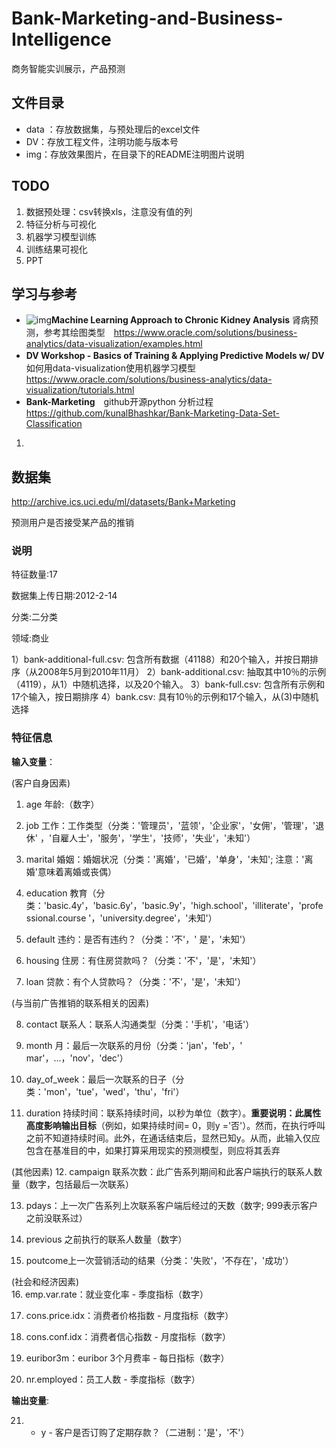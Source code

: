 # Bank-Marketing-and-Business-Intelligence
商务智能实训展示，产品预测

## 文件目录

* data ：存放数据集，与预处理后的excel文件
* DV：存放工程文件，注明功能与版本号
* img：存放效果图片，在目录下的README注明图片说明

## TODO

1. 数据预处理：csv转换xls，注意没有值的列
2. 特征分析与可视化
3. 机器学习模型训练
4. 训练结果可视化
5. PPT

## 学习与参考

* ![img](https://www.oracle.com/webfolder/s/analytic-store/i/sample.png)**Machine Learning Approach to Chronic Kidney Analysis** 肾病预测，参考其绘图类型　<https://www.oracle.com/solutions/business-analytics/data-visualization/examples.html>
* **DV Workshop - Basics of Training & Applying Predictive Models w/ DV**　如何用data-visualization使用机器学习模型　<https://www.oracle.com/solutions/business-analytics/data-visualization/tutorials.html>
* **Bank-Marketing**　github开源python 分析过程 <https://github.com/kunalBhashkar/Bank-Marketing-Data-Set-Classification>

1. 

## 数据集

http://archive.ics.uci.edu/ml/datasets/Bank+Marketing

预测用户是否接受某产品的推销

### 说明

特征数量:17

数据集上传日期:2012-2-14

分类:二分类

领域:商业

1）bank-additional-full.csv: 包含所有数据（41188）和20个输入，并按日期排序（从2008年5月到2010年11月） 
2）bank-additional.csv: 抽取其中10％的示例（4119），从1）中随机选择，以及20个输入。
3）bank-full.csv: 包含所有示例和17个输入，按日期排序
4）bank.csv: 具有10％的示例和17个输入，从(3)中随机选择

### 特征信息

**输入变量**：

(客户自身因素)

1. age 年龄:（数字）


2. job 工作：工作类型（分类：'管理员'，'蓝领'，'企业家'，'女佣'，'管理'，'退休' ，'自雇人士'，'服务'，'学生'，'技师'，'失业'，'未知'）


3. marital 婚姻：婚姻状况（分类：'离婚'，'已婚'，'单身'，'未知'; 注意：'离婚'意味着离婚或丧偶）


4. education 教育（分类：'basic.4y'，'basic.6y'，'basic.9y'，'high.school'，'illiterate'，'professional.course '，'university.degree'，'未知'）


5. default 违约：是否有违约？（分类：'不'，' 
   是'，'未知'） 
   
   
6. housing  住房：有住房贷款吗？（分类：'不'，'是'，'未知'）


7. loan 贷款：有个人贷款吗？（分类：'不'，'是'，'未知'）

(与当前广告推销的联系相关的因素)

8. contact 联系人：联系人沟通类型（分类：'手机'，'电话'）


9. month 月：最后一次联系的月份（分类：'jan'，'feb'，' mar'，...，'nov'，'dec'）


10. day_of_week：最后一次联系的日子（分类：'mon'，'tue'，'wed'，'thu'，'fri'）


11. duration 持续时间：联系持续时间，以秒为单位（数字）。**重要说明：此属性高度影响输出目标**（例如，如果持续时间= 0，则y ='否'）。然而，在执行呼叫之前不知道持续时间。此外，在通话结束后，显然已知y。从而，此输入仅应包含在基准目的中，如果打算采用现实的预测模型，则应将其丢弃

(其他因素)
12. campaign 联系次数：此广告系列期间和此客户端执行的联系人数量（数字，包括最后一次联系）


13. pdays：上一次广告系列上次联系客户端后经过的天数（数字; 999表示客户之前没联系过）


14. previous 之前执行的联系人数量（数字）


15. poutcome上一次营销活动的结果（分类：'失败'，'不存在'，'成功'）

(社会和经济因素)  
16. emp.var.rate：就业变化率 - 季度指标（数字）


17. cons.price.idx：消费者价格指数 - 月度指标（数字） 


18. cons.conf.idx：消费者信心指数 - 月度指标（数字） 


19. euribor3m：euribor 3个月费率 - 每日指标（数字）


20. nr.employed：员工人数 - 季度指标（数字）

**输出变量**:

21. - y - 客户是否订购了定期存款？（二进制：'是'，'不'）